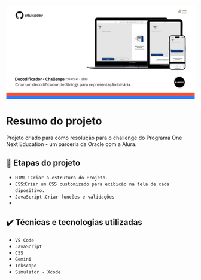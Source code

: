 ![Template rluipdev](https://github.com/rluispdev/DesafioOne/blob/main/Template/rluispdev.png)
 # Resumo do projeto
Projeto  criado para como resolução para o challenge do Programa One Next Education - um parceria da Oracle com a Alura.

## 🔨 Etapas do projeto
- `HTML` : `Criar a estrutura do Projeto.`   
- `CSS`:`Criar um CSS customizado para exibicão na tela de cada dipositivo.` 
- `JavaScript` :`Criar funcões e validações`
- 
## ✔️ Técnicas e tecnologias utilizadas

- ``VS Code``
- ``JavaScript``
- ``CSS``
- ``Gemini``
- ``Inkscape``
- ``Simulator - Xcode``
